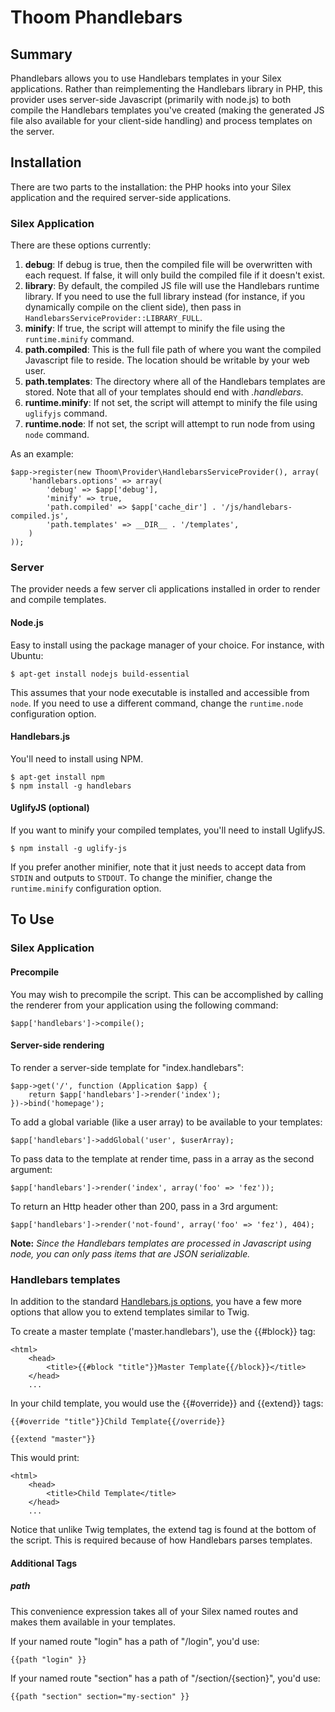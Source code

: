 Thoom Phandlebars
=================

Summary
-------

Phandlebars allows you to use Handlebars templates in your Silex applications. Rather than reimplementing the Handlebars
library in PHP, this provider uses server-side Javascript (primarily with node.js) to both compile the Handlebars templates
you've created (making the generated JS file also available for your client-side handling) and process templates on the server.

Installation
------------

There are two parts to the installation: the PHP hooks into your Silex application and the required server-side applications.

### Silex Application

There are these options currently:

  1. __debug__: If debug is true, then the compiled file will be overwritten with each request. If false, it will only build the compiled file if it doesn't exist.
  1. __library__: By default, the compiled JS file will use the Handlebars runtime library. If you need to use the full library instead
                  (for instance, if you dynamically compile on the client side), then pass in `HandlebarsServiceProvider::LIBRARY_FULL`.
  1. __minify__: If true, the script will attempt to minify the file using the `runtime.minify` command.
  1. __path.compiled__: This is the full file path of where you want the compiled Javascript file to reside. The location should be writable by your web user.
  1. __path.templates__: The directory where all of the Handlebars templates are stored. Note that all of your templates should end with _.handlebars_.
  1. __runtime.minify__: If not set, the script will attempt to minify the file using `uglifyjs` command.
  1. __runtime.node__: If not set, the script will attempt to run node from using `node` command.

As an example:

    $app->register(new Thoom\Provider\HandlebarsServiceProvider(), array(
        'handlebars.options' => array(
            'debug' => $app['debug'],
            'minify' => true,
            'path.compiled' => $app['cache_dir'] . '/js/handlebars-compiled.js',
            'path.templates' => __DIR__ . '/templates',
        )
    ));

### Server

The provider needs a few server cli applications installed in order to render and compile templates.

#### Node.js

Easy to install using the package manager of your choice. For instance, with Ubuntu:

    $ apt-get install nodejs build-essential

This assumes that your node executable is installed and accessible from `node`. If you need to use a different command,
change the `runtime.node` configuration option.

#### Handlebars.js

You'll need to install using NPM.

    $ apt-get install npm
    $ npm install -g handlebars

#### UglifyJS (optional)

If you want to minify your compiled templates, you'll need to install UglifyJS.

    $ npm install -g uglify-js

If you prefer another minifier, note that it just needs to accept data from `STDIN` and outputs to `STDOUT`. To change the
minifier, change the `runtime.minify` configuration option.


To Use
------

### Silex Application

#### Precompile

You may wish to precompile the script. This can be accomplished by calling the renderer from your application using the following command:

    $app['handlebars']->compile();

#### Server-side rendering

To render a server-side template for "index.handlebars":

    $app->get('/', function (Application $app) {
        return $app['handlebars']->render('index');
    })->bind('homepage');

To add a global variable (like a user array) to be available to your templates:

    $app['handlebars']->addGlobal('user', $userArray);

To pass data to the template at render time, pass in a array as the second argument:

    $app['handlebars']->render('index', array('foo' => 'fez'));

To return an Http header other than 200, pass in a 3rd argument:

    $app['handlebars']->render('not-found', array('foo' => 'fez'), 404);

__Note:__ *Since the Handlebars templates are processed in Javascript using node, you can only pass items that are JSON serializable.*


### Handlebars templates

In addition to the standard [Handlebars.js options](https://handlebarsjs.com), you have a few more options that allow you to extend templates similar to Twig.

To create a master template ('master.handlebars'), use the {{#block}} tag:

    <html>
        <head>
            <title>{{#block "title"}}Master Template{{/block}}</title>
        </head>
        ...


In your child template, you would use the {{#override}} and {{extend}} tags:

    {{#override "title"}}Child Template{{/override}}

    {{extend "master"}}

This would print:

    <html>
        <head>
            <title>Child Template</title>
        </head>
        ...

Notice that unlike Twig templates, the extend tag is found at the bottom of the script. This is required because of how Handlebars parses templates.

#### Additional Tags

##### path

This convenience expression takes all of your Silex named routes and makes them available in your templates.

If your named route "login" has a path of "/login", you'd use:

    {{path "login" }}

If your named route "section" has a path of "/section/{section}", you'd use:

    {{path "section" section="my-section" }}


